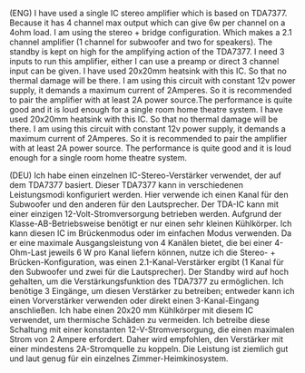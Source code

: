 (ENG) I have used a single IC stereo amplifier which is based on TDA7377. Because it has 4 channel max output which can give 6w per channel on a 4ohm load. I am using the stereo + bridge configuration. Which makes a 2.1 channel amplifier (1 channel for subwoofer and two for speakers).  The standby is kept on high for the amplifying action of the TDA7377. I need 3 inputs to run this amplifier, either I can use a preamp or direct 3 channel input can be given. I have used 20x20mm heatsink with this IC. So that no thermal damage will be there. I am using this circuit with constant 12v power supply, it demands a maximum current of 2Amperes. So it is recommended to pair the amplifier with at least 2A power source.The performance is quite good and  it is loud enough for a single room home theatre system. I have used 20x20mm heatsink with this IC. So that no thermal damage will be there. I am using this circuit with constant 12v power supply, it demands a maximum current of 2Amperes. So it is recommended to pair the amplifier with at least 2A power source. The performance is quite good and it is loud enough for a single room home theatre system.  


(DEU) Ich habe einen einzelnen IC-Stereo-Verstärker verwendet, der auf dem TDA7377 basiert.  Dieser TDA7377 kann in verschiedenen Leistungsmodi konfiguriert werden. Hier verwende ich einen Kanal für den Subwoofer und den anderen für den Lautsprecher.  Der TDA-IC kann mit einer einzigen 12-Volt-Stromversorgung betrieben werden.  Aufgrund der Klasse-AB-Betriebsweise benötigt er nur einen sehr kleinen Kühlkörper. Ich kann diesen IC im Brückenmodus oder im einfachen Modus verwenden.  Da er eine maximale Ausgangsleistung von 4 Kanälen bietet, die bei einer 4-Ohm-Last jeweils 6 W pro Kanal liefern können, nutze ich die Stereo- + Brücken-Konfiguration, was einen 2.1-Kanal-Verstärker ergibt (1 Kanal für den Subwoofer und zwei für die Lautsprecher).  Der Standby wird auf hoch gehalten, um die Verstärkungsfunktion des TDA7377 zu ermöglichen.  Ich benötige 3 Eingänge, um diesen Verstärker zu betreiben; entweder kann ich einen Vorverstärker verwenden oder direkt einen 3-Kanal-Eingang anschließen. Ich habe einen 20x20 mm Kühlkörper mit diesem IC verwendet, um thermische Schäden zu vermeiden.  Ich betreibe diese Schaltung mit einer konstanten 12-V-Stromversorgung, die einen maximalen Strom von 2 Ampere erfordert.  Daher wird empfohlen, den Verstärker mit einer mindestens 2A-Stromquelle zu koppeln. Die Leistung ist ziemlich gut und laut genug für ein einzelnes Zimmer-Heimkinosystem.

 


